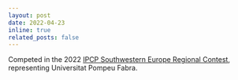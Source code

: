 ```yaml
---
layout: post
date: 2022-04-23
inline: true
related_posts: false
---
```


Competed in the 2022 [IPCP Southwestern Europe Regional Contest](https://icpc.global/), representing Universitat Pompeu Fabra.
